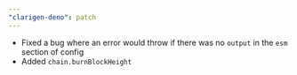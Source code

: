 ```yaml
---
"clarigen-deno": patch
---
```


- Fixed a bug where an error would throw if there was no `output` in the `esm` section of config
- Added `chain.burnBlockHeight`
